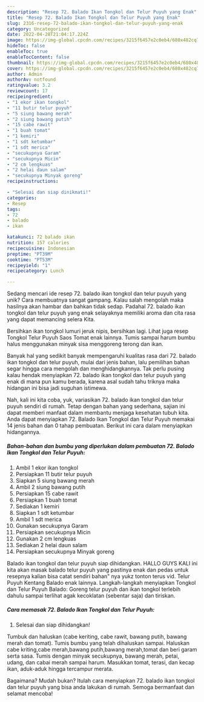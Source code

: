 ```yaml
---
description: "Resep 72. Balado Ikan Tongkol dan Telur Puyuh yang Enak"
title: "Resep 72. Balado Ikan Tongkol dan Telur Puyuh yang Enak"
slug: 2316-resep-72-balado-ikan-tongkol-dan-telur-puyuh-yang-enak
category: Uncategorized
date: 2022-04-28T21:04:17.224Z
image: https://img-global.cpcdn.com/recipes/3215f6457e2c0eb4/680x482cq70/72-balado-ikan-tongkol-dan-telur-puyuh-foto-resep-utama.jpg
hideToc: false
enableToc: true
enableTocContent: false
thumbnail: https://img-global.cpcdn.com/recipes/3215f6457e2c0eb4/680x482cq70/72-balado-ikan-tongkol-dan-telur-puyuh-foto-resep-utama.jpg
cover: https://img-global.cpcdn.com/recipes/3215f6457e2c0eb4/680x482cq70/72-balado-ikan-tongkol-dan-telur-puyuh-foto-resep-utama.jpg
author: Admin
authorAv: notfound
ratingvalue: 3.2
reviewcount: 17
recipeingredient:
- "1 ekor ikan tongkol"
- "11 butir telur puyuh"
- "5 siung bawang merah"
- "2 siung bawang putih"
- "15 cabe rawit"
- "1 buah tomat"
- "1 kemiri"
- "1 sdt ketumbar"
- "1 sdt merica"
- "secukupnya Garam"
- "secukupnya Micin"
- "2 cm lengkuas"
- "2 helai daun salam"
- "secukupnya Minyak goreng"
recipeinstructions:

- "Selesai dan siap dinikmati!"
categories:
- Resep
tags:
- 72
- balado
- ikan

katakunci: 72 balado ikan 
nutrition: 157 calories
recipecuisine: Indonesian
preptime: "PT39M"
cooktime: "PT53M"
recipeyield: "1"
recipecategory: Lunch

---
```





Sedang mencari ide resep 72. balado ikan tongkol dan telur puyuh yang unik? Cara membuatnya sangat gampang. Kalau salah mengolah maka hasilnya akan hambar dan bahkan tidak sedap. Padahal 72. balado ikan tongkol dan telur puyuh yang enak selayaknya memiliki aroma dan cita rasa yang dapat memancing selera Kita.





Bersihkan ikan tongkol lumuri jeruk nipis, bersihkan lagi. Lihat juga resep Tongkol Telur Puyuh Saos Tomat enak lainnya. Tumis sampai harum bumbu halus menggunakan minyak sisa menggoreng terong dan ikan.

Banyak hal yang sedikit banyak mempengaruhi kualitas rasa dari 72. balado ikan tongkol dan telur puyuh, mulai dari jenis bahan, lalu pemilihan bahan segar hingga cara mengolah dan menghidangkannya. Tak perlu pusing kalau hendak menyiapkan 72. balado ikan tongkol dan telur puyuh yang enak di mana pun kamu berada, karena asal sudah tahu triknya maka hidangan ini bisa jadi suguhan istimewa.






Nah, kali ini kita coba, yuk, variasikan 72. balado ikan tongkol dan telur puyuh sendiri di rumah. Tetap dengan bahan yang sederhana, sajian ini dapat memberi manfaat dalam membantu menjaga kesehatan tubuh kita. Anda dapat menyiapkan 72. Balado Ikan Tongkol dan Telur Puyuh memakai 14 jenis bahan dan 0 tahap pembuatan. Berikut ini cara dalam menyiapkan hidangannya.

<!--inarticleads1-->

##### Bahan-bahan dan bumbu yang diperlukan dalam pembuatan 72. Balado Ikan Tongkol dan Telur Puyuh:

1. Ambil 1 ekor ikan tongkol
1. Persiapkan 11 butir telur puyuh
1. Siapkan 5 siung bawang merah
1. Ambil 2 siung bawang putih
1. Persiapkan 15 cabe rawit
1. Persiapkan 1 buah tomat
1. Sediakan 1 kemiri
1. Siapkan 1 sdt ketumbar
1. Ambil 1 sdt merica
1. Gunakan secukupnya Garam
1. Persiapkan secukupnya Micin
1. Gunakan 2 cm lengkuas
1. Sediakan 2 helai daun salam
1. Persiapkan secukupnya Minyak goreng


Balado ikan tongkol dan telur puyuh siap dihidangkan. HALLO GUYS KALI ini kita akan masak balado telur puyuh yang pastinya enak dan pedas untuk resepnya kalian bisa catat sendiri bahan&#34; nya yukz tonton terus vid. Telur Puyuh Kentang Balado enak lainnya. Langkah-langkah menyiapkan Tongkol dan Telur Puyuh Balado: Goreng telur puyuh dan ikan tongkol terlebih dahulu sampai terlihat agak kecoklatan (sebentar saja) dan tiriskan. 

<!--inarticleads2-->

##### Cara memasak 72. Balado Ikan Tongkol dan Telur Puyuh:


1. Selesai dan siap dihidangkan!

Tumbuk dan haluskan (cabe keriting, cabe rawit, bawang putih, bawang merah dan tomat). Tumis bumbu yang telah dihaluskan sampai. Haluskan cabe kriting,cabe merah,bawang putih,bawang merah,tomat dan beri garam serta sasa. Tumis dengan minyak secukupnya, bawang merah, petai, udang, dan cabai merah sampai harum. Masukkan tomat, terasi, dan kecap ikan, aduk-aduk hingga tercampur merata. 

Bagaimana? Mudah bukan? Itulah cara menyiapkan 72. balado ikan tongkol dan telur puyuh yang bisa anda lakukan di rumah. Semoga bermanfaat dan selamat mencoba!
